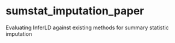 # sumstat_imputation_paper
Evaluating InferLD against existing methods for summary statistic imputation

